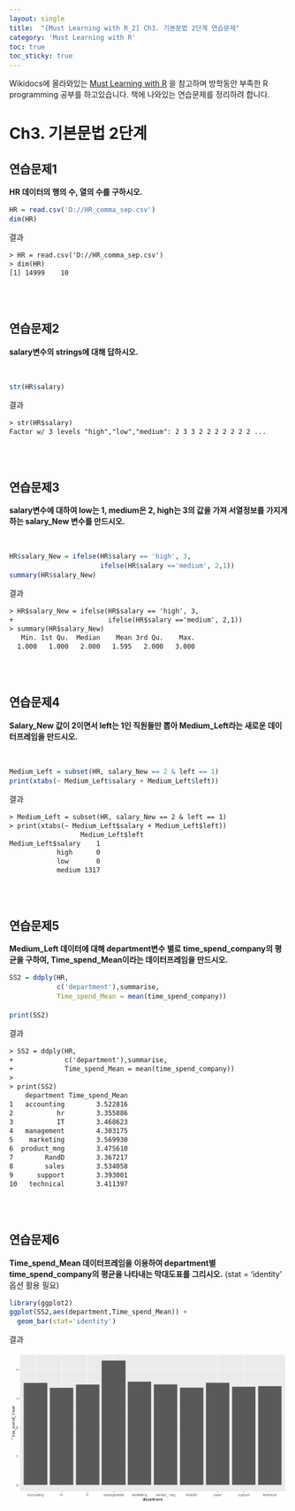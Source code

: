 ```yaml
---
layout: single
title:  "[Must Learning with R_2] Ch3. 기본문법 2단계 연습문제"
category: 'Must Learning with R'
toc: true
toc_sticky: true
---
```



Wikidocs에 올라와있는 [Must Learning with R](https://wikidocs.net/book/4315) 을 참고하며 방학동안 부족한 R programming 공부를 하고있습니다. 책에 나와있는 연습문제를 정리하려 합니다.

# Ch3. 기본문법 2단계


## 연습문제1
**HR 데이터의 행의 수, 열의 수를 구하시오.**

```R
HR = read.csv('D://HR_comma_sep.csv')
dim(HR)
```
결과
```
> HR = read.csv('D://HR_comma_sep.csv')
> dim(HR)
[1] 14999    10
```
<br/><br/>
## 연습문제2
**salary변수의 strings에 대해 답하시오.** <br/>

<br/>

```R
str(HR$salary)
```

결과
```
> str(HR$salary)
Factor w/ 3 levels "high","low","medium": 2 3 3 2 2 2 2 2 2 2 ...
```
<br/><br/>
## 연습문제3
**salary변수에 대하여 low는 1, medium은 2, high는 3의 값을 가져 서열정보를 가지게 하는 salary_New 변수를 만드시오.**<br/>

<br/>

```R
HR$salary_New = ifelse(HR$salary == 'high', 3,
                       ifelse(HR$salary =='medium', 2,1))
summary(HR$salary_New)
```
결과
```
> HR$salary_New = ifelse(HR$salary == 'high', 3,
+                        ifelse(HR$salary =='medium', 2,1))
> summary(HR$salary_New)
   Min. 1st Qu.  Median    Mean 3rd Qu.    Max. 
  1.000   1.000   2.000   1.595   2.000   3.000 
```

<br/><br/>
## 연습문제4
**Salary_New 값이 2이면서 left는 1인 직원들만 뽑아 Medium_Left라는 새로운 데이터프레임을 만드시오.** <br/>


<br/>

```R
Medium_Left = subset(HR, salary_New == 2 & left == 1)
print(xtabs(~ Medium_Left$salary + Medium_Left$left))
```
결과
```
> Medium_Left = subset(HR, salary_New == 2 & left == 1)
> print(xtabs(~ Medium_Left$salary + Medium_Left$left))
                  Medium_Left$left
Medium_Left$salary    1
            high      0
            low       0
            medium 1317
```

<br/><br/>
## 연습문제5
**Medium_Left 데이터에 대해 department변수 별로 time_spend_company의 평균을 구하여, Time_spend_Mean이라는 데이터프레임을 만드시오.**

```R
SS2 = ddply(HR,
            c('department'),summarise,
            Time_spend_Mean = mean(time_spend_company))

print(SS2)
```
결과
```
> SS2 = ddply(HR,
+             c('department'),summarise,
+             Time_spend_Mean = mean(time_spend_company))
> 
> print(SS2)
    department Time_spend_Mean
1   accounting        3.522816
2           hr        3.355886
3           IT        3.468623
4   management        4.303175
5    marketing        3.569930
6  product_mng        3.475610
7        RandD        3.367217
8        sales        3.534058
9      support        3.393001
10   technical        3.411397
```

<br/><br/>
## 연습문제6
**Time_spend_Mean 데이터프레임을 이용하여 department별 time_spend_company의 평균을 나타내는 막대도표를 그리시오.** (stat = ‘identity’ 옵션 활용 필요)

```R
library(ggplot2)
ggplot(SS2,aes(department,Time_spend_Mean)) + 
  geom_bar(stat='identity')
```
결과

![Image Alt 텍스트](/assets/images/Rplot.jpeg)